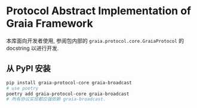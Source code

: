 # Protocol Abstract Implementation of Graia Framework

本库面向开发者使用, 参阅包内部的 `graia.protocol.core.GraiaProtocol` 的 docstring 以进行开发.

## 从 PyPI 安装
``` bash
pip install graia-protocol-core graia-broadcast
# use poetry
poetry add graia-protocol-core graia-broadcast
# 所有协议实现都应强依赖 graia-broadcast.
```